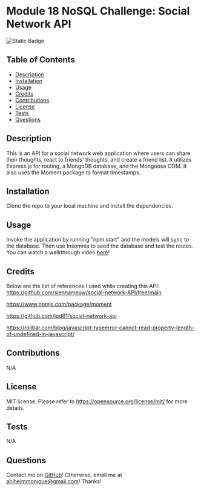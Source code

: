 # Module 18 NoSQL Challenge: Social Network API
![Static Badge](https://img.shields.io/badge/license-MIT-pink)

## Table of Contents
- [Description](#Description)
- [Installation](#Installation)
- [Usage](#Usage)
- [Credits](#Credits)
- [Contributions](#Contributions)
- [License](#License)
- [Tests](#Tests)
- [Questions](#Questions)

## Description
This is an API for a social network web application where users can share their thoughts, react to friends' thoughts, and create a friend list. It utilizes Express.js for routing, a MongoDB database, and the Mongoose ODM. It also uses the Moment package to format timestamps.

## Installation
Clone the repo to your local machine and install the dependencies. 

## Usage
Invoke the application by running "npm start" and the models will sync to the database. Then use Insomnia to seed the database and test the routes. You can watch a walkthrough video [here](https://drive.google.com/file/d/1DhFdllPttuzyZNmkLTaC6ur6t_mH33ub/view)!

## Credits
Below are the list of references I used while creating this API: 
<br>
https://github.com/siennameow/social-network-API/tree/main

https://www.npmjs.com/package/moment

https://github.com/jpd61/social-network-api

https://rollbar.com/blog/javascript-typeerror-cannot-read-property-length-of-undefined-in-javascript/

## Contributions
N/A

## License
MIT license.
Please refer to https://opensource.org/license/mit/ for more details.

## Tests
N/A

## Questions
Contact me on [GitHub](https://github.com/mahlheim)!
Otherwise, email me at ahlheimmonique@gmail.com! Thanks!
